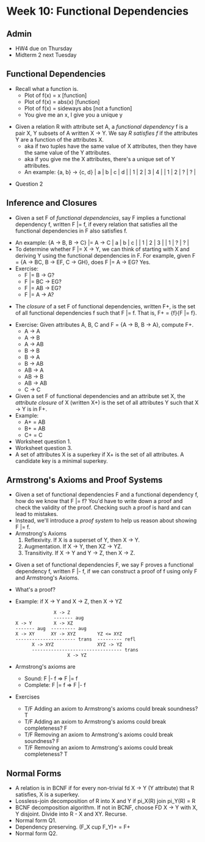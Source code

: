 # Week 10: Functional Dependencies

## Admin
- HW4 due on Thursday
- Midterm 2 next Tuesday

## Functional Dependencies
- Recall what a function is.
    - Plot of f(x) = x [function]
    - Plot of f(x) = abs(x) [function]
    - Plot of f(x) = sideways abs [not a function]
    - You give me an x, I give you a unique y
* Given a relation R with attribute set A, a *functional dependency* f is a
  pair X, Y subsets of A written X -> Y. We say *R satisfies f* if the
  attributes Y are a function of the attributes X.
    - aka if two tuples have the same value of X attributes, then they have the
      same value of the Y attributes.
    - aka if you give me the X attributes, there's a unique set of Y
      attributes.
    - An example:
        {a, b} -> {c, d}
        | a | b | c | d |
        | 1 | 2 | 3 | 4 |
        | 1 | 2 | ? | ? |
- Question 2

## Inference and Closures
* Given a set F of *functional dependencies*, say F implies a functional
  dependency f, written F |= f, if every relation that satisfies all the
  functional dependencies in F also satisfies f.
- An example:
    {A -> B, B -> C} |= A -> C
    | a | b | c |
    | 1 | 2 | 3 |
    | 1 | ? | ? |
- To determine whether F |= X -> Y, we can think of starting with X and
  deriving Y using the functional dependencies in F. For example, given F = {A
  -> BC, B -> EF, C -> GH}, does F |= A -> EG? Yes.
- Exercise:
    - F |= B -> G?
    - F |= BC -> EG?
    - F |= AB -> EG?
    - F |= A -> A?

* The *closure* of a set F of functional dependencies, written F+, is the set
  of all functional dependencies f such that F |= f. That is, F+ = {f}{F |= f}.
- Exercise: Given attributes A, B, C and F = {A -> B, B -> A}, compute F+.
    - A -> A
    - A -> B
    - A -> AB
    - B -> B
    - B -> A
    - B -> AB
    - AB -> A
    - AB -> B
    - AB -> AB
    - C -> C
- Given a set F of functional dependencies and an attribute set X, the
  *attribute closure* of X (written X+) is the set of all attributes Y such
  that X -> Y is in F+.
- Example:
    - A+ = AB
    - B+ = AB
    - C+ = C
- Worksheet question 1.
- Worksheet question 3.
- A set of attributes X is a superkey if X+ is the set of all attributes. A
  candidate key is a minimal superkey.

## Armstrong's Axioms and Proof Systems
- Given a set of functional dependencies F and a functional dependency f, how
  do we know that F |= f? You'd have to write down a proof and check the
  validity of the proof. Checking such a proof is hard and can lead to
  mistakes.
- Instead, we'll introduce a *proof system* to help us reason about showing F
  |= f.
- Armstrong's Axioms
    1. Reflexivity. If X is a superset of Y, then X -> Y.
    2. Augmentation. If X -> Y, then XZ -> YZ.
    3. Transitivity. If X -> Y and Y -> Z, then X -> Z.
* Given a set of functional dependencies F, we say F proves a functional
  dependency f, written F |- f, if we can construct a proof of f using only F
  and Armstrong's Axioms.
- What's a proof?
- Example: if X -> Y and X -> Z, then X -> YZ

                    X -> Z
                    ------- aug
      X -> Y        X -> XZ
      ------- aug  --------- aug
      X -> XY      XY -> XYZ        YZ <= XYZ
      ---------------------- trans  --------- refl
            X -> XYZ                XYZ -> YZ
            --------------------------------- trans
                         X -> YZ

- Armstrong's axioms are
    - Sound: F |- f => F |= f
    - Complete: F |= f => F |- f
- Exercises
    - T/F Adding an axiom to Armstrong's axioms could break soundness? T
    - T/F Adding an axiom to Armstrong's axioms could break completeness? F
    - T/F Removing an axiom to Armstrong's axioms could break soundness? F
    - T/F Removing an axiom to Armstrong's axioms could break completeness? T

## Normal Forms
- A relation is in BCNF if for every non-trivial fd X -> Y (Y attribute) that R
  satisfies, X is a superkey.
- Lossless-join decomposition of R into X and Y if pi_X(R) join pi_Y(R) = R
- BCNF decomposition algorithm. If not in BCNF, choose FD X -> Y with X, Y
  disjoint. Divide into R - X and XY. Recurse.
- Normal form Q1.
- Dependency preserving. (F_X cup F_Y)+ = F+
- Normal form Q2.
